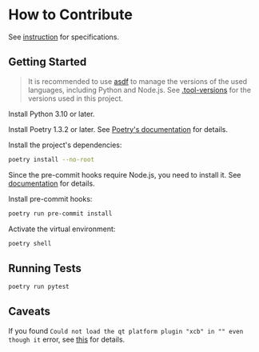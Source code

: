 # How to Contribute

See [instruction](instructions.pdf) for specifications.

## Getting Started

> It is recommended to use [asdf](https://asdf-vm.com/) to manage the versions
> of the used languages, including Python and Node.js. See
> [.tool-versions](.tool-versions) for the versions used in this project.

Install Python 3.10 or later.

Install Poetry 1.3.2 or later. See
[Poetry's documentation](https://python-poetry.org/docs/) for details.

Install the project's dependencies:

```sh
poetry install --no-root
```

Since the pre-commit hooks require Node.js, you need to install it. See
[documentation](https://nodejs.org/en/download/) for details.

Install pre-commit hooks:

```sh
poetry run pre-commit install
```

Activate the virtual environment:

```sh
poetry shell
```

## Running Tests

```sh
poetry run pytest
```

## Caveats

If you found `Could not load the qt platform plugin "xcb" in "" even though it`
error, see
[this](https://askubuntu.com/questions/1271976/could-not-load-the-qt-platform-plugin-xcb-in-even-though-it-was-found)
for details.
